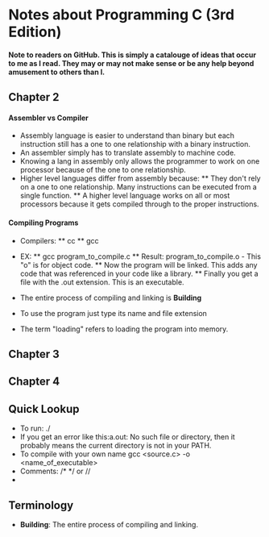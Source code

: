 # Notes about Programming C (3rd Edition)
#### Note to readers on GitHub. This is simply a catalouge of ideas that occur to me as I read. They may or may not make sense or be any help beyond amusement to others than I.

## Chapter 2
#### Assembler vs Compiler
* Assembly language is easier to understand than binary but each instruction
  still has a one to one relationship with a binary instruction. 
* An assembler simply has to translate assembly to machine code.
* Knowing a lang in assembly only allows the programmer to work on one
  processor because of the one to one relationship.
* Higher level languages differ from assembly because:
** They don't rely on a one to one relationship. Many instructions can be
executed from a single function.
** A higher level language works on all or most processors because it gets
compiled through to the proper instructions.

#### Compiling Programs
* Compilers:
** cc
** gcc

* EX:
** gcc program_to_compile.c
** Result: program_to_compile.o - This "o" is for object code.
** Now the program will be linked. This adds any code that was referenced in
your code like a library.
** Finally you get a file with the .out extension. This is an executable.

* The entire process of compiling and linking is **Building**
* To use the program just type its name and file extension

* The term "loading" refers to loading the program into memory.

## Chapter 3

## Chapter 4


## Quick Lookup
* To run: ./<program name>
* If you get an error like this:a.out: No such file or directory, then it probably means the  current directory is not in your PATH.
* To compile with your own name gcc <source.c> -o <name_of_executable>
* Comments: /* */ or //
* 
## Terminology
* **Building**: The entire process of compiling and linking.

 
